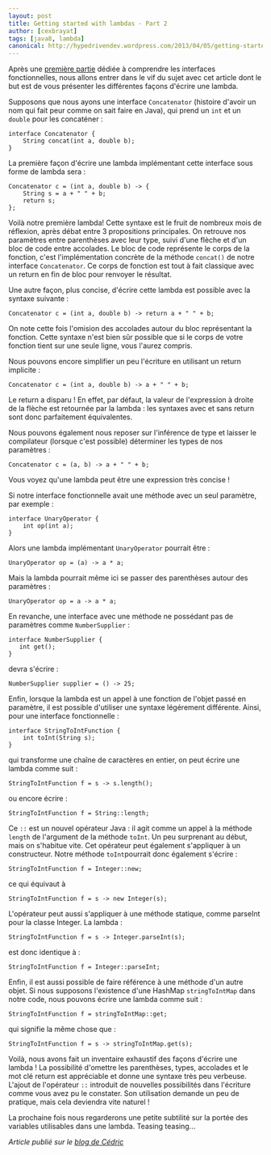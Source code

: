 ```yaml
---
layout: post
title: Getting started with lambdas - Part 2
author: [cexbrayat]
tags: [java8, lambda]
canonical: http://hypedrivendev.wordpress.com/2013/04/05/getting-started-with-lambdas-part-2
---
```


Après une [première partie](/2013/02/28/getting-started-with-lambdas-part-1/) dédiée à comprendre les interfaces fonctionnelles, nous allons entrer dans le vif du sujet avec cet article dont le but est de vous présenter les différentes façons d'écrire une lambda.

Supposons que nous ayons une interface `Concatenator` (histoire d'avoir un nom qui fait peur comme on sait faire en Java), qui prend un `int` et un `double` pour les concaténer :

    interface Concatenator {
        String concat(int a, double b);                    
    }

La première façon d'écrire une lambda implémentant cette interface sous forme de lambda sera :

    Concatenator c = (int a, double b) -> { 
        String s = a + " " + b; 
        return s;
    };

Voilà notre première lambda!
Cette syntaxe est le fruit de nombreux mois de réflexion, après débat entre 3 propositions principales. On retrouve nos paramètres entre parenthèses avec leur type, suivi d'une flèche et d'un bloc de code entre accolades. Le bloc de code représente le corps de la fonction, c'est l'implémentation concrète de la méthode `concat()` de notre interface `Concatenator`. Ce corps de fonction est tout à fait classique avec un return en fin de bloc pour renvoyer le résultat.

Une autre façon, plus concise, d'écrire cette lambda est possible avec la syntaxe suivante&nbsp;:

    Concatenator c = (int a, double b) -> return a + " " + b;

On note cette fois l'omision des accolades autour du bloc représentant la fonction. Cette syntaxe n'est bien sûr possible que si le corps de votre fonction tient sur une seule ligne, vous l'aurez compris.

Nous pouvons encore simplifier un peu l'écriture en utilisant un return implicite&nbsp;:

    Concatenator c = (int a, double b) -> a + " " + b;

Le return a disparu&nbsp;! En effet, par défaut, la valeur de l'expression à droite de la flèche est retournée par la lambda : les syntaxes avec et sans return sont donc parfaitement équivalentes.

Nous pouvons également nous reposer sur l'inférence de type et laisser le compilateur (lorsque c'est possible) déterminer les types de nos paramètres&nbsp;:

    Concatenator c = (a, b) -> a + " " + b;


Vous voyez qu'une lambda peut être une expression très concise&nbsp;!

Si notre interface fonctionnelle avait une méthode avec un seul paramètre, par exemple&nbsp;:

    interface UnaryOperator {
        int op(int a);
    }	

Alors une lambda implémentant `UnaryOperator` pourrait être&nbsp;: 

    UnaryOperator op = (a) -> a * a;

Mais la lambda pourrait même ici se passer des parenthèses autour des paramètres&nbsp;:

    UnaryOperator op = a -> a * a;

En revanche, une interface avec une méthode ne possédant pas de paramètres comme `NumberSupplier`&nbsp;:

    interface NumberSupplier { 
       int get();
    }

devra s'écrire&nbsp;:

    NumberSupplier supplier = () -> 25;

Enfin, lorsque la lambda est un appel à une fonction de l'objet passé en paramètre, il est possible d'utiliser une syntaxe légérement différente. Ainsi, pour une interface fonctionnelle&nbsp;: 

    interface StringToIntFunction {                        
        int toInt(String s);
    }

qui transforme une chaîne de caractères en entier, on peut écrire une lambda comme suit&nbsp;:

    StringToIntFunction f = s -> s.length();

ou encore écrire&nbsp;:

    StringToIntFunction f = String::length;

Ce `::` est un nouvel opérateur Java&nbsp;: il agit comme un appel à la méthode `length` de l'argument de la méthode `toInt`. Un peu surprenant au début, mais on s'habitue vite. Cet opérateur peut également s'appliquer à un constructeur. Notre méthode `toInt`pourrait donc également s'écrire&nbsp;:

    StringToIntFunction f = Integer::new;

ce qui équivaut à 

    StringToIntFunction f = s -> new Integer(s);

L'opérateur peut aussi s'appliquer à une méthode statique, comme parseInt pour la classe Integer. La lambda&nbsp;:

    StringToIntFunction f = s -> Integer.parseInt(s);
   
est donc identique à&nbsp;:

    StringToIntFunction f = Integer::parseInt;

Enfin, il est aussi possible de faire référence à une méthode d'un autre objet. Si nous supposons l'existence d'une HashMap `stringToIntMap` dans notre code, nous pouvons écrire une lambda comme suit&nbsp;:

    StringToIntFunction f = stringToIntMap::get;

qui signifie la même chose que&nbsp;:

    StringToIntFunction f = s -> stringToIntMap.get(s);
 
Voilà, nous avons fait un inventaire exhaustif des façons d'écrire une lambda&nbsp;! La possibilité d'omettre les parenthèses, types, accolades et le mot clé return est appréciable et donne une syntaxe très peu verbeuse. L'ajout de l'opérateur `::` introduit de nouvelles possibilités dans l'écriture comme vous avez pu le constater. Son utilisation demande un peu de pratique, mais cela deviendra vite naturel&nbsp;!

La prochaine fois nous regarderons une petite subtilité sur la portée des variables utilisables dans une lambda. Teasing teasing...

_Article publié sur le [blog de Cédric](http://hypedrivendev.wordpress.com/2013/04/05/getting-started-with-lambdas-part-2 "Article original sur le blog de Cédric Exbrayat")_